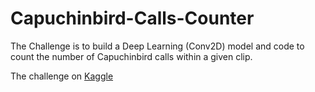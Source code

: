 # Capuchinbird-Calls-Counter

The Challenge is to build a Deep Learning (Conv2D) model and code to count the number of Capuchinbird calls within a given clip.

The challenge on [Kaggle](https://www.kaggle.com/datasets/kenjee/z-by-hp-unlocked-challenge-3-signal-processing)
